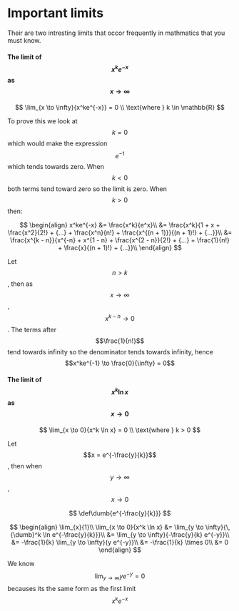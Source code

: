 # Important limits
Their are two intresting limits that occor frequently in mathmatics that you must know.

#### The limit of $$x^ke^{-x}$$ as $$x \to \infty$$
$$
\lim_{x \to \infty}{x^ke^{-x}} = 0 \\
\text{where } k \in \mathbb{R}
$$

To prove this we look at $$k = 0$$ which would make the expression $$e^{-1}$$ which tends towards zero. When $$k < 0$$ both terms tend toward zero so the limit is zero. When $$k > 0$$ then:

$$
\begin{align}
x^ke^{-x} &= \frac{x^k}{e^x}\\
&= \frac{x^k}{1 + x + \frac{x^2}{2!} + {...} + \frac{x^n}{n!} + \frac{x^{(n + 1)}}{(n + 1)!} + {...}}\\
&= \frac{x^{k - n}}{x^{-n} + x^{1 - n} + \frac{x^{2 - n}}{2!} + {...} + \frac{1}{n!} + \frac{x}{(n + 1)!} + {...}}\\
\end{align}
$$

Let $$n > k$$, then as $$x \to \infty$$, $$x^{k-n} \to 0$$. The terms after $$\frac{1}{n!}$$ tend towards infinity so the denominator tends towards infinity, hence $$x^ke^{-1} \to \frac{0}{\infty} = 0$$

#### The limit of $$x^k \ln x$$ as $$x \to 0$$
$$
\lim_{x \to 0}{x^k \ln x} = 0 \\
\text{where } k > 0
$$

Let $$x = e^{-\frac{y}{k}}$$, then when $$y \to \infty$$, $$x \to 0$$

$$
\def\dumb{e^{-\frac{y}{k}}}
$$

$$
\begin{align}
\lim_{x}{1}\\
\lim_{x \to 0}{x^k \ln x} &= \lim_{y \to \infty}{\,{\dumb}^k \ln e^{-\frac{y}{k}}}\\
&= \lim_{y \to \infty}{-\frac{y}{k} e^{-y}}\\
&= -\frac{1}{k} \lim_{y \to \infty}{y e^{-y}}\\
&= -\frac{1}{k} \times 0\\
&= 0
\end{align}
$$

We know $$\lim_{y \to \infty}{y e^{-y}} = 0$$ becauses its the same form as the first limit $$x^ke^{-x}$$

